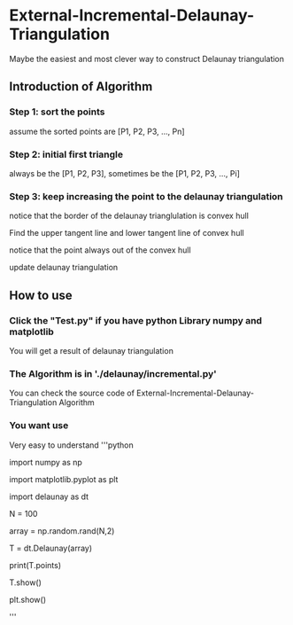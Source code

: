 # External-Incremental-Delaunay-Triangulation

Maybe the easiest and most clever way to construct Delaunay triangulation


## Introduction of Algorithm
### Step 1: sort the points
  assume the sorted points are \[P1, P2, P3, ..., Pn]
### Step 2: initial first triangle
  always be the \[P1, P2, P3], sometimes be the \[P1, P2, P3, ..., Pi]

### Step 3: keep increasing the point to the delaunay triangulation
  notice that the border of the delaunay trianglulation is convex hull
  
Find the upper tangent line and lower tangent line of convex hull

  notice that the point always out of the convex hull
  
update delaunay triangulation


## How to use

### Click the "Test.py" if you have python Library numpy and matplotlib
  You will get a result of delaunay triangulation

### The Algorithm is in './delaunay/incremental.py'
  You can check the source code of External-Incremental-Delaunay-Triangulation Algorithm

### You want use
  Very easy to understand
  '''python
  
import numpy as np

import matplotlib.pyplot as plt

import delaunay as dt

N = 100

array = np.random.rand(N,2)

T = dt.Delaunay(array)

print(T.points)

T.show()

plt.show()

  '''
